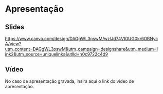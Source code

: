 
# Apresentação

## Slides

https://www.canva.com/design/DAGgWL3pswM/wzIJd74VIOUG0kr6OBNycA/view?utm_content=DAGgWL3pswM&utm_campaign=designshare&utm_medium=link2&utm_source=uniquelinks&utlId=h0c9722c4d9

## Vídeo

No caso de apresentação gravada, insira aqui o link do vídeo de apresentação.
